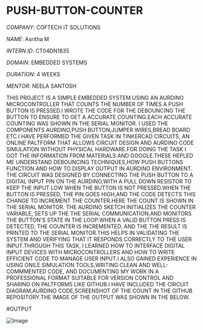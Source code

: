 # PUSH-BUTTON-COUNTER

*COMPANY*: COFTECH IT SOLUTIONS

*NAME*: Asritha M

*INTERN ID*: CT04DN1835

*DOMAIN*: EMBEDDED SYSTEMS

*DURATION*: 4 WEEKS

*MENTOR*: NEELA SANTOSH

THIS PROJECT IS A SIMPLE EMBEDDED SYSTEM USING AN AURDINO MICROCONTROLLER THAT COUNTS THE NUMBER OF TIMES A  PUSH BUTTON IS PRESSED.I WROTE THE CODE FOR THE DEBOUNCING THE BUTTON TO ENSURE TO GET A ACCURATE COUNTING.EACH ACCURATE COUNTING WAS SHOWN IN THE SERIAL MONITOR.
I USED THE COMPONENTS AURDINO,PUSH BUTTON,JUMPER WIRES,BREAD BOARD ETC.I HAVE  PERFORMED THE GIVEN TASK IN TINKERCAD CIRCUITS, AN ONLINE PALTFORM THAT ALLOWS CIRCUIT DESIGN AND AURDINO CODE SIMULATION WITHOUT PHYSICAL HARDWARE.FOR DOING THE TASK  I GOT THE INFORMATION FROM MATERIALS AND GOOGLE.THESE HEPLED ME UNDERSTAND DEBOUNCING TECHNIQUES,HOW PUSH BUTTONS FUNCTION AND HOW TO DISPLAY OUTPUT IN AURDINO ENVIRONMENT.
THE CIRCUIT WAS DESIGNED BY CONNECTING THE PUSH BUTTON TO A DIGITAL INPUT PIN ON THE AURDINO,WITH A PULL DOWN RESISTOR TO KEEP THE INPUT LOW WHEN THE BUTTON IS NOT PRESSED.WHEN THE BUTTON IS PRESSED, THE PIN GOES HIGH,AND THE CODE DETECTS THIS CHANGE TO INCREMENT THE COUNTER.HERE THE COUNT IS SHOWN IN THE SERIAL MONITOR.
THE AURDINO SKETCH INITIALIZES THE COUNTER VARIABLE, SETS UP THE THE SERIAL COMMUNICATION,AND MONITORS THE BUTTON'S STATE IN THE LOOP.WHEN A VALID BUTTON PRESS IS DETECTED, THE COUNTER IS INCREMENTED, AND THE THE RESULT IS PRINTED TO THE SERIAL MONITOR.THIS HELPS IN VALIDATING THE SYSTEM AND VERIFYING THAT IT RESPONDS CORRECTLY TO THE USER INPUT.THROUGH THIS TASK, I LEARNED HOW TO INTERFACE DIGITAL INPUT DEVICES WITH MICROCONTROLLERS AND HOW TO WRITE EFFICIENT CODE TO MANAGE USER INPUT.I ALSO GAINED EXPERIENCE IN USING ONILE SIMULATION TOOLS,WRITING CLEAN AND WELL-COMMMENTED CODE, AND DOCUMENTING MY WORK IN A PROFESSIONAL FORMAT SUITABLE FOR VERSION CONTROL AND SHARING ON PALTFORMS LIKE GITHUB.I HAVE INCLUDED THE CIRCUIT DIAGRAM,AURDINO CODE,SCREENSHOT OF THE COUNT IN THE GITHUB REPOSITORY.THE IMAGE OF THE OUTPUT WAS SHOWN IN THE BELOW.

#OUTPUT

![Image](https://github.com/user-attachments/assets/7ac6d3e6-cbf5-4e2f-a429-8c0fdef82177)

